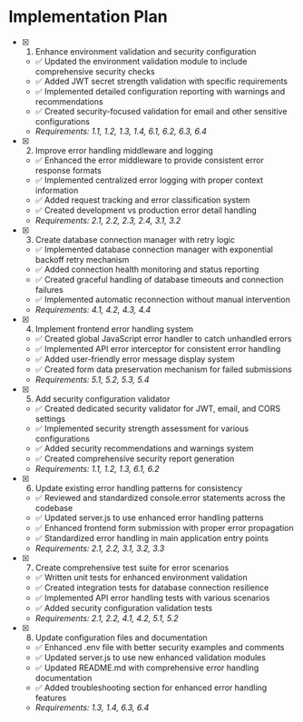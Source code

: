 # Implementation Plan

- [x] 1. Enhance environment validation and security configuration
  - ✅ Updated the environment validation module to include comprehensive security checks
  - ✅ Added JWT secret strength validation with specific requirements
  - ✅ Implemented detailed configuration reporting with warnings and recommendations
  - ✅ Created security-focused validation for email and other sensitive configurations
  - _Requirements: 1.1, 1.2, 1.3, 1.4, 6.1, 6.2, 6.3, 6.4_

- [x] 2. Improve error handling middleware and logging
  - ✅ Enhanced the error middleware to provide consistent error response formats
  - ✅ Implemented centralized error logging with proper context information
  - ✅ Added request tracking and error classification system
  - ✅ Created development vs production error detail handling
  - _Requirements: 2.1, 2.2, 2.3, 2.4, 3.1, 3.2_

- [x] 3. Create database connection manager with retry logic
  - ✅ Implemented database connection manager with exponential backoff retry mechanism
  - ✅ Added connection health monitoring and status reporting
  - ✅ Created graceful handling of database timeouts and connection failures
  - ✅ Implemented automatic reconnection without manual intervention
  - _Requirements: 4.1, 4.2, 4.3, 4.4_

- [x] 4. Implement frontend error handling system
  - ✅ Created global JavaScript error handler to catch unhandled errors
  - ✅ Implemented API error interceptor for consistent error handling
  - ✅ Added user-friendly error message display system
  - ✅ Created form data preservation mechanism for failed submissions
  - _Requirements: 5.1, 5.2, 5.3, 5.4_

- [x] 5. Add security configuration validator
  - ✅ Created dedicated security validator for JWT, email, and CORS settings
  - ✅ Implemented security strength assessment for various configurations
  - ✅ Added security recommendations and warnings system
  - ✅ Created comprehensive security report generation
  - _Requirements: 1.1, 1.2, 1.3, 6.1, 6.2_

- [x] 6. Update existing error handling patterns for consistency
  - ✅ Reviewed and standardized console.error statements across the codebase
  - ✅ Updated server.js to use enhanced error handling patterns
  - ✅ Enhanced frontend form submission with proper error propagation
  - ✅ Standardized error handling in main application entry points
  - _Requirements: 2.1, 2.2, 3.1, 3.2, 3.3_

- [x] 7. Create comprehensive test suite for error scenarios
  - ✅ Written unit tests for enhanced environment validation
  - ✅ Created integration tests for database connection resilience
  - ✅ Implemented API error handling tests with various scenarios
  - ✅ Added security configuration validation tests
  - _Requirements: 2.1, 2.2, 4.1, 4.2, 5.1, 5.2_

- [x] 8. Update configuration files and documentation
  - ✅ Enhanced .env file with better security examples and comments
  - ✅ Updated server.js to use new enhanced validation modules
  - ✅ Updated README.md with comprehensive error handling documentation
  - ✅ Added troubleshooting section for enhanced error handling features
  - _Requirements: 1.3, 1.4, 6.3, 6.4_